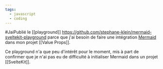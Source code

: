 ```yaml
---
tags:
  - javascript
  - coding
---
```

#JaiPublié le [[playground]] https://github.com/stephane-klein/mermaid-sveltekit-playground parce que j'ai besoin de faire une intégration [Mermaid](https://mermaid.js.org/) dans mon projet [[Value Props]].

Ce playground n'a que peu d'intérêt pour le moment, mis à part de confirmer que je n'ai pas eu de difficulté à initialiser Mermaid dans un projet [[SvelteKit]].